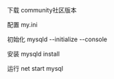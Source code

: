 下载 community社区版本

配置 my.ini

初始化 mysqld --initialize --console

安装 mysqld install

运行 net start mysql
